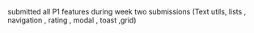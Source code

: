 submitted all P1 features during week two submissions (Text utils, lists , navigation , rating , modal , toast ,grid)